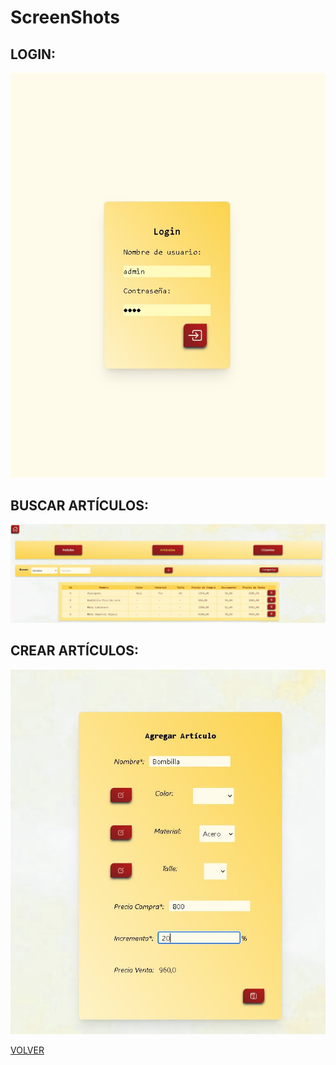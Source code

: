 # ScreenShots

## LOGIN:

![login](/DOCUMENTATION/images/login.jpg)

## BUSCAR ARTÍCULOS:

![buscar artículos](/DOCUMENTATION/images/articles_search.jpg)

## CREAR ARTÍCULOS:

![crear artículos](/DOCUMENTATION/images/articles_create.jpg)

[VOLVER][volver]

[volver]: /DOCUMENTATION/readme_esp.md